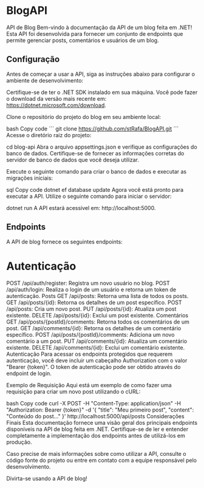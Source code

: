 # BlogAPI
API de Blog
Bem-vindo à documentação da API de um blog feita em .NET! Esta API foi desenvolvida para fornecer um conjunto de endpoints que permite gerenciar posts, comentários e usuários de um blog.

## Configuração
Antes de começar a usar a API, siga as instruções abaixo para configurar o ambiente de desenvolvimento:

Certifique-se de ter o .NET SDK instalado em sua máquina. Você pode fazer o download da versão mais recente em: https://dotnet.microsoft.com/download.

Clone o repositório do projeto do blog em seu ambiente local:

bash
Copy code
´´´ git clone https://github.com/stRafa/BlogAPI.git ´´´
Acesse o diretório raiz do projeto:


cd blog-api
Abra o arquivo appsettings.json e verifique as configurações do banco de dados. Certifique-se de fornecer as informações corretas do servidor de banco de dados que você deseja utilizar.

Execute o seguinte comando para criar o banco de dados e executar as migrações iniciais:

sql
Copy code
dotnet ef database update
Agora você está pronto para executar a API. Utilize o seguinte comando para iniciar o servidor:

dotnet run
A API estará acessível em: http://localhost:5000.

## Endpoints
A API de blog fornece os seguintes endpoints:

# Autenticação
POST /api/auth/register: Registra um novo usuário no blog.
POST /api/auth/login: Realiza o login de um usuário e retorna um token de autenticação.
Posts
GET /api/posts: Retorna uma lista de todos os posts.
GET /api/posts/{id}: Retorna os detalhes de um post específico.
POST /api/posts: Cria um novo post.
PUT /api/posts/{id}: Atualiza um post existente.
DELETE /api/posts/{id}: Exclui um post existente.
Comentários
GET /api/posts/{postId}/comments: Retorna todos os comentários de um post.
GET /api/comments/{id}: Retorna os detalhes de um comentário específico.
POST /api/posts/{postId}/comments: Adiciona um novo comentário a um post.
PUT /api/comments/{id}: Atualiza um comentário existente.
DELETE /api/comments/{id}: Exclui um comentário existente.
Autenticação
Para acessar os endpoints protegidos que requerem autenticação, você deve incluir um cabeçalho Authorization com o valor "Bearer {token}". O token de autenticação pode ser obtido através do endpoint de login.

Exemplo de Requisição
Aqui está um exemplo de como fazer uma requisição para criar um novo post utilizando o cURL:

bash
Copy code
curl -X POST -H "Content-Type: application/json" -H "Authorization: Bearer {token}" -d '{
  "title": "Meu primeiro post",
  "content": "Conteúdo do post..."
}' http://localhost:5000/api/posts
Considerações Finais
Esta documentação fornece uma visão geral dos principais endpoints disponíveis na API de blog feita em .NET. Certifique-se de ler e entender completamente a implementação dos endpoints antes de utilizá-los em produção.

Caso precise de mais informações sobre como utilizar a API, consulte o código fonte do projeto ou entre em contato com a equipe responsável pelo desenvolvimento.

Divirta-se usando a API de blog!
